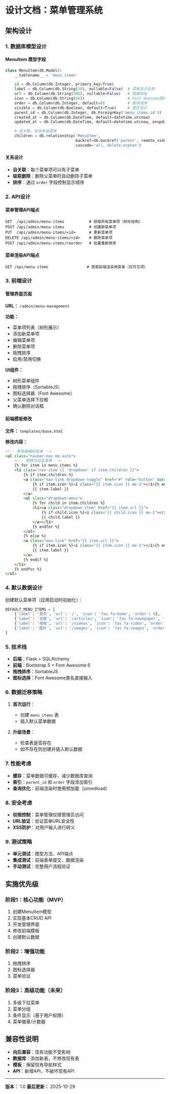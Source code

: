 # 设计文档：菜单管理系统

## 架构设计

### 1. 数据库模型设计

#### MenuItem 模型字段

```python
class MenuItem(db.Model):
    __tablename__ = 'menu_items'

    id = db.Column(db.Integer, primary_key=True)
    label = db.Column(db.String(50), nullable=False)  # 菜单显示名称
    url = db.Column(db.String(200), nullable=False)   # 链接地址
    icon = db.Column(db.String(50))                   # Font Awesome图标类
    order = db.Column(db.Integer, default=0)          # 排序顺序
    visible = db.Column(db.Boolean, default=True)     # 是否显示
    parent_id = db.Column(db.Integer, db.ForeignKey('menu_items.id'))  # 父菜单ID
    created_at = db.Column(db.DateTime, default=datetime.utcnow)
    updated_at = db.Column(db.DateTime, default=datetime.utcnow, onupdate=datetime.utcnow)

    # 自关联，支持多级菜单
    children = db.relationship('MenuItem',
                               backref=db.backref('parent', remote_side=[id]),
                               cascade='all, delete-orphan')
```

#### 关系设计

- **自关联**：每个菜单项可以有子菜单
- **级联删除**：删除父菜单时自动删除子菜单
- **排序**：通过 `order` 字段控制显示顺序

### 2. API设计

#### 菜单管理API端点

```
GET  /api/admin/menu-items           # 获取所有菜单项（树形结构）
POST /api/admin/menu-items           # 创建新菜单项
PUT  /api/admin/menu-items/<id>      # 更新菜单项
DELETE /api/admin/menu-items/<id>    # 删除菜单项
POST /api/admin/menu-items/reorder   # 批量重新排序
```

#### 菜单渲染API端点

```
GET /api/menu-items                 # 获取前端渲染用菜单（仅可见项）
```

### 3. 前端设计

#### 管理界面页面

**URL：** `/admin/menu-management`

**功能：**
- 菜单项列表（树形展示）
- 添加新菜单项
- 编辑菜单项
- 删除菜单项
- 拖拽排序
- 启用/禁用切换

**UI组件：**
- 树形菜单组件
- 拖拽排序（SortableJS）
- 图标选择器（Font Awesome）
- 父菜单选择下拉框
- 确认删除对话框

#### 前端模板修改

**文件：** `templates/base.html`

**修改内容：**
```html
<!-- 原有硬编码菜单 -->
<ul class="navbar-nav me-auto">
    <!-- 替换为动态菜单 -->
    {% for item in menu_items %}
    <li class="nav-item {{ 'dropdown' if item.children }}">
        {% if item.children %}
        <a class="nav-link dropdown-toggle" href="#" role="button" data-bs-toggle="dropdown">
            {% if item.icon %}<i class="{{ item.icon }} me-1"></i>{% endif %}
            {{ item.label }}
        </a>
        <ul class="dropdown-menu">
            {% for child in item.children %}
            <li><a class="dropdown-item" href="{{ item.url }}">
                {% if child.icon %}<i class="{{ child.icon }} me-1"></i>{% endif %}
                {{ child.label }}
            </a></li>
            {% endfor %}
        </ul>
        {% else %}
        <a class="nav-link" href="{{ item.url }}">
            {% if item.icon %}<i class="{{ item.icon }} me-1"></i>{% endif %}
            {{ item.label }}
        </a>
        {% endif %}
    </li>
    {% endfor %}
</ul>
```

### 4. 默认数据设计

创建默认菜单项（应用启动时初始化）：

```python
DEFAULT_MENU_ITEMS = [
    {'label': '首页', 'url': '/', 'icon': 'fas fa-home', 'order': 0},
    {'label': '文章', 'url': '/articles', 'icon': 'fas fa-newspaper', 'order': 1},
    {'label': '视频', 'url': '/videos', 'icon': 'fas fa-video', 'order': 2},
    {'label': '图片', 'url': '/images', 'icon': 'fas fa-images', 'order': 3},
]
```

### 5. 技术栈

- **后端**：Flask + SQLAlchemy
- **前端**：Bootstrap 5 + Font Awesome 6
- **拖拽排序**：SortableJS
- **图标选择**：Font Awesome类名直接输入

### 6. 数据迁移策略

1. **首次运行**：
   - 创建 `menu_items` 表
   - 插入默认菜单数据

2. **升级场景**：
   - 检查表是否存在
   - 如不存在则创建并插入默认数据

### 7. 性能考虑

- **缓存**：菜单数据可缓存，减少数据库查询
- **索引**：`parent_id` 和 `order` 字段添加索引
- **查询优化**：前端渲染时使用预加载（joinedload）

### 8. 安全考虑

- **权限控制**：菜单管理仅限管理员访问
- **URL验证**：验证菜单URL安全性
- **XSS防护**：对用户输入进行转义

### 9. 测试策略

- **单元测试**：模型方法、API端点
- **集成测试**：前端表单提交、数据渲染
- **手动测试**：完整用户流程验证

## 实施优先级

### 阶段1：核心功能（MVP）
1. 创建MenuItem模型
2. 实现基本CRUD API
3. 开发管理界面
4. 修改前端模板
5. 创建默认数据

### 阶段2：增强功能
1. 拖拽排序
2. 图标选择器
3. 菜单验证

### 阶段3：高级功能（未来）
1. 多级下拉菜单
2. 菜单分组
3. 条件显示（基于用户权限）
4. 菜单徽章/计数器

## 兼容性说明

- **向后兼容**：现有功能不受影响
- **数据库**：添加新表，不修改现有表
- **模板**：保留现有导航样式
- **API**：新增API，不破坏现有API

---

**版本：** 1.0
**最后更新：** 2025-10-29
